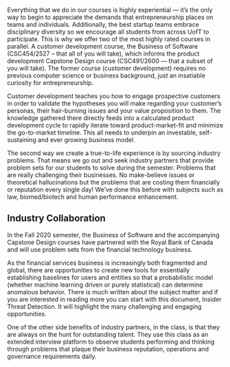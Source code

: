 Everything that we do in our courses is highly experiential — it’s the only way to begin to appreciate the demands that entrepreneurship places on teams and individuals. Additionally, the best startup teams embrace disciplinary diversity so we encourage all students from across UofT to participate. This is why we offer two of the most highly rated courses in parallel. A customer development course, the Business of Software (CSC454/2527 – that all of you will take), which informs the product development Capstone Design course (CSC491/2600 — that a subset of you will take). The former course (customer development) requires no previous computer science or business background, just an insatiable curiosity for entrepreneurship. 

Customer development teaches you how to engage prospective customers in order to validate the hypotheses you will make regarding your customer’s personas, their hair-burning issues and your value proposition to them. The knowledge gathered there directly feeds into a calculated product development cycle to rapidly iterate toward product-market-fit and minimize the go-to-market timeline. This all needs to underpin an investable, self-sustaining and ever growing business model.

The second way we create a true-to-life experience is by sourcing industry problems. That means we go out and seek industry partners that provide problem sets for our students to solve during the semester. Problems that are really challenging their businesses. No make-believe issues or theoretical hallucinations but the problems that are costing them financially or reputation every single day!  We’ve done this before with subjects such as law, biomed/biotech and human performance enhancement.

## Industry Collaboration

In the Fall 2020 semester, the Business of Software and the accompanying Capstone Design courses have partnered with the Royal Bank of Canada and will use problem sets from the financial technology business.

As the financial services business is increasingly both fragmented and global, there are opportunities to create new tools for essentially establishing baselines for users and entities so that a probabilistic model (whether machine learning driven or purely statistical) can determine anomalous behavior. There is much written about the subject matter and if you are interested in reading more you can start with this document, Insider Threat Detection. It will highlight the many challenging and engaging opportunities.

One of the other side benefits of industry partners, in the class, is that they are always on the hunt for outstanding talent. They use this class as an extended interview platform to observe students performing and thinking through problems that plaque their business reputation, operations and governance requirements daily.

